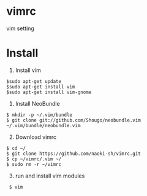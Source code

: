 # vimrc
vim setting

# Install
1. Install vim
 ```
 $sudo apt-get update
 $sudo apt-get install vim
 $sudo apt-get install vim-gnome
 ```

1. Install NeoBundle
 ```
 $ mkdir -p ~/.vim/bundle
 $ git clone git://github.com/Shougo/neobundle.vim ~/.vim/bundle/neobundle.vim
 ```
2. Download vimrc
 ```
 $ cd ~/
 $ git clone https://github.com/naoki-sh/vimrc.git
 $ cp ~/vimrc/.vim ~/
 $ sudo rm -r ~/vimrc
 ```

3. run and install vim modules
```
 $ vim
```
